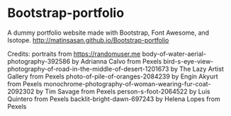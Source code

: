 # Bootstrap-portfolio
A dummy portfolio website made with Bootstrap, Font Awesome, and Isotope.
http://matinsasan.github.io/Bootstrap-portfolio

Credits:
portraits from https://randomuser.me
body-of-water-aerial-photography-392586 by Adrianna Calvo from Pexels
bird-s-eye-view-photography-of-road-in-the-middle-of-desert-1201673 by The Lazy Artist Gallery from Pexels
photo-of-pile-of-oranges-2084239 by Engin Akyurt from Pexels
monochrome-photography-of-woman-wearing-fur-coat-2092302 by Tim Savage from Pexels
person-s-foot-2064522 by Luis Quintero from Pexels
backlit-bright-dawn-697243 by Helena Lopes from Pexels
